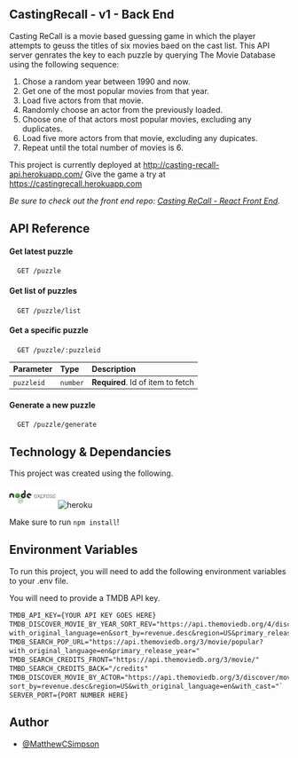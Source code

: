 ## CastingRecall - v1 - Back End

Casting ReCall is a movie based guessing game in which the player attempts to geuss the titles of six movies baed on the cast list.
This API server genrates the key to each puzzle by querying The Movie Database using the following sequence:

1. Chose a random year between 1990 and now.
2. Get one of the most popular movies from that year.
3. Load five actors from that movie.
4. Randomly choose an actor from the previously loaded.
5. Choose one of that actors most popular movies, excluding any duplicates.
6. Load five more actors from that movie, excluding any dupicates.
7. Repeat until the total number of movies is 6.

This project is currently deployed at <http://casting-recall-api.herokuapp.com/>
Give the game a try at <https://castingrecall.herokuapp.com>

_Be sure to check out the front end repo: [Casting ReCall - React Front End](https://github.com/matthewcsimpson/castingrecall-frontend)._

## API Reference

#### Get latest puzzle

```
  GET /puzzle
```

#### Get list of puzzles

```
  GET /puzzle/list
```

#### Get a specific puzzle

```
  GET /puzzle/:puzzleid
```

| Parameter  | Type     | Description                       |
| :--------- | :------- | :-------------------------------- |
| `puzzleid` | `number` | **Required**. Id of item to fetch |

#### Generate a new puzzle

```
  GET /puzzle/generate
```

## Technology & Dependancies

This project was created using the following.

<img src="https://raw.githubusercontent.com/devicons/devicon/master/icons/nodejs/nodejs-original-wordmark.svg" alt="nodejs" width="40" height="40" />
<img src="https://raw.githubusercontent.com/devicons/devicon/master/icons/express/express-original-wordmark.svg" alt="express" width="40" height="40" />
<img src="https://www.vectorlogo.zone/logos/heroku/heroku-icon.svg" alt="heroku" width="40" height="40" />

Make sure to run `npm install`!

## Environment Variables

To run this project, you will need to add the following environment variables to your .env file.

You will need to provide a TMDB API key.

```
TMDB_API_KEY={YOUR API KEY GOES HERE}
TMDB_DISCOVER_MOVIE_BY_YEAR_SORT_REV="https://api.themoviedb.org/4/discover/movie?with_original_language=en&sort_by=revenue.desc&region=US&primary_release_year="
TMDB_SEARCH_POP_URL="https://api.themoviedb.org/3/movie/popular?with_original_language=en&primary_release_year="
TMDB_SEARCH_CREDITS_FRONT="https://api.themoviedb.org/3/movie/"
TMBD_SEARCH_CREDITS_BACK="/credits"
TMDB_DISCOVER_MOVIE_BY_ACTOR="https://api.themoviedb.org/3/discover/movie?sort_by=revenue.desc&region=US&with_original_language=en&with_cast="`
SERVER_PORT={PORT NUMBER HERE}
```

## Author

- [@MatthewCSimpson](https://www.github.com/matthewcsimpson)
